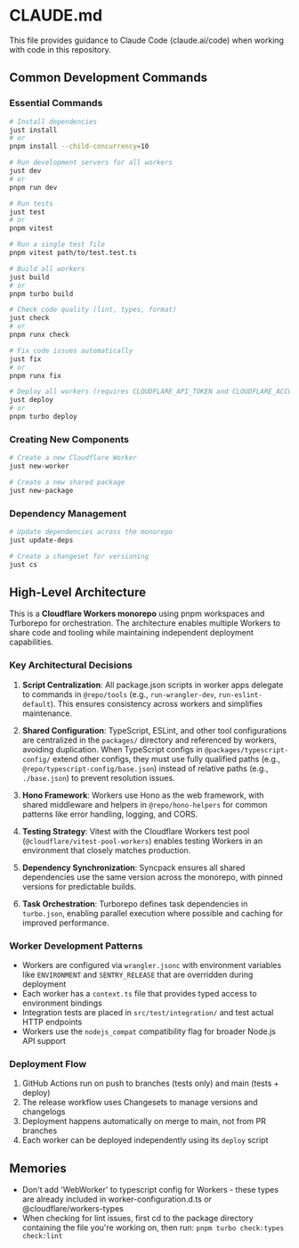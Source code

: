 # CLAUDE.md

This file provides guidance to Claude Code (claude.ai/code) when working with code in this repository.

## Common Development Commands

### Essential Commands

```bash
# Install dependencies
just install
# or
pnpm install --child-concurrency=10

# Run development servers for all workers
just dev
# or
pnpm run dev

# Run tests
just test
# or
pnpm vitest

# Run a single test file
pnpm vitest path/to/test.test.ts

# Build all workers
just build
# or
pnpm turbo build

# Check code quality (lint, types, format)
just check
# or
pnpm runx check

# Fix code issues automatically
just fix
# or
pnpm runx fix

# Deploy all workers (requires CLOUDFLARE_API_TOKEN and CLOUDFLARE_ACCOUNT_ID)
just deploy
# or
pnpm turbo deploy
```

### Creating New Components

```bash
# Create a new Cloudflare Worker
just new-worker

# Create a new shared package
just new-package
```

### Dependency Management

```bash
# Update dependencies across the monorepo
just update-deps

# Create a changeset for versioning
just cs
```

## High-Level Architecture

This is a **Cloudflare Workers monorepo** using pnpm workspaces and Turborepo for orchestration. The architecture enables multiple Workers to share code and tooling while maintaining independent deployment capabilities.

### Key Architectural Decisions

1. **Script Centralization**: All package.json scripts in worker apps delegate to commands in `@repo/tools` (e.g., `run-wrangler-dev`, `run-eslint-default`). This ensures consistency across workers and simplifies maintenance.

2. **Shared Configuration**: TypeScript, ESLint, and other tool configurations are centralized in the `packages/` directory and referenced by workers, avoiding duplication. When TypeScript configs in `@packages/typescript-config/` extend other configs, they must use fully qualified paths (e.g., `@repo/typescript-config/base.json`) instead of relative paths (e.g., `./base.json`) to prevent resolution issues.

3. **Hono Framework**: Workers use Hono as the web framework, with shared middleware and helpers in `@repo/hono-helpers` for common patterns like error handling, logging, and CORS.

4. **Testing Strategy**: Vitest with the Cloudflare Workers test pool (`@cloudflare/vitest-pool-workers`) enables testing Workers in an environment that closely matches production.

5. **Dependency Synchronization**: Syncpack ensures all shared dependencies use the same version across the monorepo, with pinned versions for predictable builds.

6. **Task Orchestration**: Turborepo defines task dependencies in `turbo.json`, enabling parallel execution where possible and caching for improved performance.

### Worker Development Patterns

- Workers are configured via `wrangler.jsonc` with environment variables like `ENVIRONMENT` and `SENTRY_RELEASE` that are overridden during deployment
- Each worker has a `context.ts` file that provides typed access to environment bindings
- Integration tests are placed in `src/test/integration/` and test actual HTTP endpoints
- Workers use the `nodejs_compat` compatibility flag for broader Node.js API support

### Deployment Flow

1. GitHub Actions run on push to branches (tests only) and main (tests + deploy)
2. The release workflow uses Changesets to manage versions and changelogs
3. Deployment happens automatically on merge to main, not from PR branches
4. Each worker can be deployed independently using its `deploy` script

## Memories

- Don't add 'WebWorker' to typescript config for Workers - these types are already included in worker-configuration.d.ts or @cloudflare/workers-types
- When checking for lint issues, first cd to the package directory containing the file you're working on, then run: `pnpm turbo check:types check:lint`
